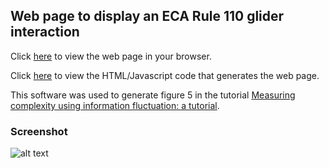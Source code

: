 ## Web page to display an ECA Rule 110 glider interaction

Click [here](https://information-fluctuation-complexity.github.io/) to view the web page in your browser.

Click [here](https://raw.githubusercontent.com/information-fluctuation-complexity/information-fluctuation-complexity.github.io/main/index.html) to view the HTML/Javascript code that generates the web page.

This software was used to generate figure 5 in the tutorial [Measuring complexity using information fluctuation: a tutorial](https://www.researchgate.net/publication/340284677).

### Screenshot
![alt text](https://information-fluctuation-complexity.github.io/screenshot.png "ECA Rule 110 glider collision")
